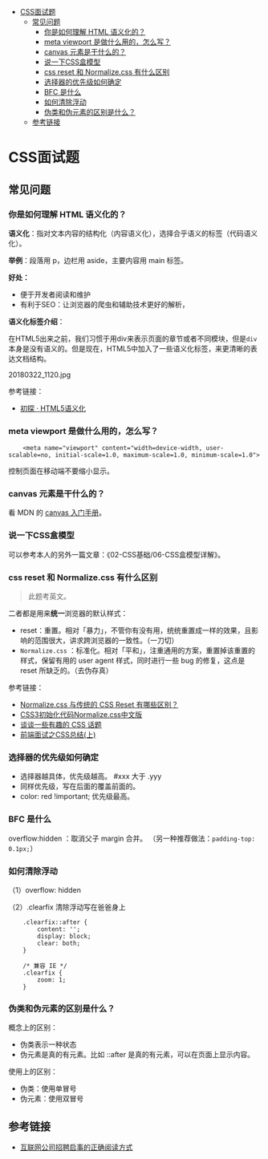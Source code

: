 - [CSS面试题](#css面试题)
  - [常见问题](#常见问题)
    - [你是如何理解 HTML 语义化的？](#你是如何理解-html-语义化的)
    - [meta viewport 是做什么用的，怎么写？](#meta-viewport-是做什么用的怎么写)
    - [canvas 元素是干什么的？](#canvas-元素是干什么的)
    - [说一下CSS盒模型](#说一下css盒模型)
    - [css reset 和 Normalize.css 有什么区别](#css-reset-和-normalizecss-有什么区别)
    - [选择器的优先级如何确定](#选择器的优先级如何确定)
    - [BFC 是什么](#bfc-是什么)
    - [如何清除浮动](#如何清除浮动)
    - [伪类和伪元素的区别是什么？](#伪类和伪元素的区别是什么)
  - [参考链接](#参考链接)

# CSS面试题

## 常见问题

### 你是如何理解 HTML 语义化的？

**语义化**：指对文本内容的结构化（内容语义化），选择合乎语义的标签（代码语义化）。

**举例**：段落用 p，边栏用 aside，主要内容用 main 标签。

**好处：**

- 便于开发者阅读和维护
- 有利于SEO：让浏览器的爬虫和辅助技术更好的解析，

**语义化标签介绍**：

在HTML5出来之前，我们习惯于用div来表示页面的章节或者不同模块，但是`div`本身是没有语义的。但是现在，HTML5中加入了一些语义化标签，来更清晰的表达文档结构。

20180322_1120.jpg

参考链接：

- [初探 · HTML5语义化](https://zhuanlan.zhihu.com/p/32570423)

### meta viewport 是做什么用的，怎么写？

```
 	<meta name="viewport" content="width=device-width, user-scalable=no, initial-scale=1.0, maximum-scale=1.0, minimum-scale=1.0">
```

控制页面在移动端不要缩小显示。

### canvas 元素是干什么的？

看 MDN 的 [canvas 入门手册](https://developer.mozilla.org/zh-CN/docs/Web/API/Canvas_API)。

### 说一下CSS盒模型

可以参考本人的另外一篇文章：《02-CSS基础/06-CSS盒模型详解》。

### css reset 和 Normalize.css 有什么区别

> 此题考英文。

二者都是用来**统一**浏览器的默认样式：

- reset：重置。相对「暴力」，不管你有没有用，统统重置成一样的效果，且影响的范围很大，讲求跨浏览器的一致性。（一刀切）
- `Normalize.css` ：标准化。相对「平和」，注重通用的方案，重置掉该重置的样式，保留有用的 user agent 样式，同时进行一些 bug 的修复，这点是 reset 所缺乏的。（去伪存真）

参考链接：

- [Normalize.css 与传统的 CSS Reset 有哪些区别？](https://p.baidu.com/question/ab496162636234613761335c00)
- [CSS3初始化代码Normalize.css中文版](http://www.bbsxiaomi.com/html_css/html5_css3/177.html)
- [谈谈一些有趣的 CSS 话题](https://github.com/chokcoco/iCSS)
- [前端面试之CSS总结(上)](https://segmentfault.com/a/1190000006890725)

### 选择器的优先级如何确定

- 选择器越具体，优先级越高。 #xxx 大于 .yyy
- 同样优先级，写在后面的覆盖前面的。
- color: red !important; 优先级最高。

### BFC 是什么

overflow:hidden ：取消父子 margin 合并。 （另一种推荐做法：`padding-top: 0.1px;`）

### 如何清除浮动

（1）overflow: hidden

（2）.clearfix 清除浮动写在爸爸身上

```
    .clearfix::after {
        content: '';
        display: block;
        clear: both;
    }

    /* 兼容 IE */
    .clearfix {
        zoom: 1;
    }
```

### 伪类和伪元素的区别是什么？

概念上的区别：

- 伪类表示一种状态
- 伪元素是真的有元素。比如 ::after 是真的有元素，可以在页面上显示内容。

使用上的区别：

- 伪类：使用单冒号
- 伪元素：使用双冒号

## 参考链接

- [互联网公司招聘启事的正确阅读方式](https://zhuanlan.zhihu.com/p/33998813)